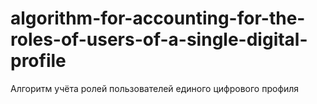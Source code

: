 # algorithm-for-accounting-for-the-roles-of-users-of-a-single-digital-profile
Алгоритм учёта ролей пользователей единого цифрового профиля
